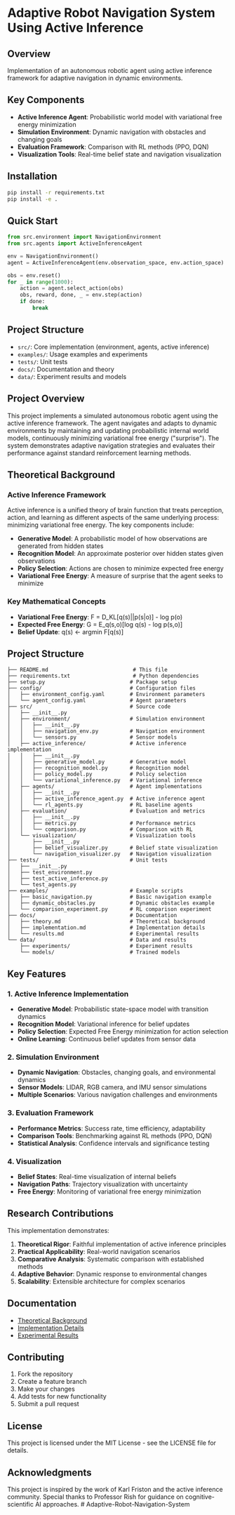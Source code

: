 # Adaptive Robot Navigation System Using Active Inference

## Overview
Implementation of an autonomous robotic agent using active inference framework for adaptive navigation in dynamic environments.

## Key Components
- **Active Inference Agent**: Probabilistic world model with variational free energy minimization
- **Simulation Environment**: Dynamic navigation with obstacles and changing goals
- **Evaluation Framework**: Comparison with RL methods (PPO, DQN)
- **Visualization Tools**: Real-time belief state and navigation visualization

## Installation
```bash
pip install -r requirements.txt
pip install -e .
```

## Quick Start
```python
from src.environment import NavigationEnvironment
from src.agents import ActiveInferenceAgent

env = NavigationEnvironment()
agent = ActiveInferenceAgent(env.observation_space, env.action_space)

obs = env.reset()
for _ in range(1000):
    action = agent.select_action(obs)
    obs, reward, done, _ = env.step(action)
    if done:
        break
```

## Project Structure
- `src/`: Core implementation (environment, agents, active inference)
- `examples/`: Usage examples and experiments
- `tests/`: Unit tests
- `docs/`: Documentation and theory
- `data/`: Experiment results and models

## Project Overview

This project implements a simulated autonomous robotic agent using the active inference framework. The agent navigates and adapts to dynamic environments by maintaining and updating probabilistic internal world models, continuously minimizing variational free energy ("surprise"). The system demonstrates adaptive navigation strategies and evaluates their performance against standard reinforcement learning methods.

## Theoretical Background

### Active Inference Framework

Active inference is a unified theory of brain function that treats perception, action, and learning as different aspects of the same underlying process: minimizing variational free energy. The key components include:

- **Generative Model**: A probabilistic model of how observations are generated from hidden states
- **Recognition Model**: An approximate posterior over hidden states given observations
- **Policy Selection**: Actions are chosen to minimize expected free energy
- **Variational Free Energy**: A measure of surprise that the agent seeks to minimize

### Key Mathematical Concepts

- **Variational Free Energy**: F = D_KL[q(s)||p(s|o)] - log p(o)
- **Expected Free Energy**: G = E_q(s,o)[log q(s) - log p(s,o)]
- **Belief Update**: q(s) ← argmin F[q(s)]

## Project Structure

```
├── README.md                           # This file
├── requirements.txt                    # Python dependencies
├── setup.py                           # Package setup
├── config/                            # Configuration files
│   ├── environment_config.yaml        # Environment parameters
│   └── agent_config.yaml              # Agent parameters
├── src/                               # Source code
│   ├── __init__.py
│   ├── environment/                   # Simulation environment
│   │   ├── __init__.py
│   │   ├── navigation_env.py          # Navigation environment
│   │   └── sensors.py                 # Sensor models
│   ├── active_inference/              # Active inference implementation
│   │   ├── __init__.py
│   │   ├── generative_model.py        # Generative model
│   │   ├── recognition_model.py       # Recognition model
│   │   ├── policy_model.py            # Policy selection
│   │   └── variational_inference.py   # Variational inference
│   ├── agents/                        # Agent implementations
│   │   ├── __init__.py
│   │   ├── active_inference_agent.py  # Active inference agent
│   │   └── rl_agents.py               # RL baseline agents
│   ├── evaluation/                    # Evaluation and metrics
│   │   ├── __init__.py
│   │   ├── metrics.py                 # Performance metrics
│   │   └── comparison.py              # Comparison with RL
│   └── visualization/                 # Visualization tools
│       ├── __init__.py
│       ├── belief_visualizer.py       # Belief state visualization
│       └── navigation_visualizer.py   # Navigation visualization
├── tests/                             # Unit tests
│   ├── __init__.py
│   ├── test_environment.py
│   ├── test_active_inference.py
│   └── test_agents.py
├── examples/                          # Example scripts
│   ├── basic_navigation.py            # Basic navigation example
│   ├── dynamic_obstacles.py           # Dynamic obstacles example
│   └── comparison_experiment.py       # RL comparison experiment
├── docs/                              # Documentation
│   ├── theory.md                      # Theoretical background
│   ├── implementation.md              # Implementation details
│   └── results.md                     # Experimental results
└── data/                              # Data and results
    ├── experiments/                   # Experiment results
    └── models/                        # Trained models
```

## Key Features

### 1. Active Inference Implementation
- **Generative Model**: Probabilistic state-space model with transition dynamics
- **Recognition Model**: Variational inference for belief updates
- **Policy Selection**: Expected Free Energy minimization for action selection
- **Online Learning**: Continuous belief updates from sensor data

### 2. Simulation Environment
- **Dynamic Navigation**: Obstacles, changing goals, and environmental dynamics
- **Sensor Models**: LIDAR, RGB camera, and IMU sensor simulations
- **Multiple Scenarios**: Various navigation challenges and environments

### 3. Evaluation Framework
- **Performance Metrics**: Success rate, time efficiency, adaptability
- **Comparison Tools**: Benchmarking against RL methods (PPO, DQN)
- **Statistical Analysis**: Confidence intervals and significance testing

### 4. Visualization
- **Belief States**: Real-time visualization of internal beliefs
- **Navigation Paths**: Trajectory visualization with uncertainty
- **Free Energy**: Monitoring of variational free energy minimization

## Research Contributions

This implementation demonstrates:

1. **Theoretical Rigor**: Faithful implementation of active inference principles
2. **Practical Applicability**: Real-world navigation scenarios
3. **Comparative Analysis**: Systematic comparison with established methods
4. **Adaptive Behavior**: Dynamic response to environmental changes
5. **Scalability**: Extensible architecture for complex scenarios

## Documentation

- [Theoretical Background](docs/theory.md)
- [Implementation Details](docs/implementation.md)
- [Experimental Results](docs/results.md)

## Contributing

1. Fork the repository
2. Create a feature branch
3. Make your changes
4. Add tests for new functionality
5. Submit a pull request

## License

This project is licensed under the MIT License - see the LICENSE file for details.

## Acknowledgments

This project is inspired by the work of Karl Friston and the active inference community. Special thanks to Professor Rish for guidance on cognitive-scientific AI approaches. # Adaptive-Robot-Navigation-System
